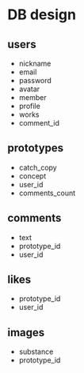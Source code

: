 # DB design

## users
* nickname
* email
* password
* avatar
* member
* profile
* works
* comment_id

## prototypes
* catch_copy
* concept
* user_id
* comments_count

## comments
* text
* prototype_id
* user_id

## likes
* prototype_id
* user_id

## images
* substance
* prototype_id